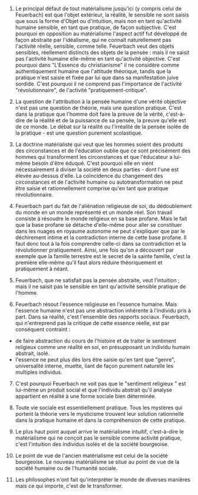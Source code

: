 1. Le principal défaut de tout matérialisme jusqu'ici (y compris celui de Feuerbach) est que l'objet extérieur, la réalité, le sensible ne sont saisis que sous la forme d'Objet ou d'intuition, mais non en tant qu'activité humaine sensible, en tant que pratique, de façon subjective. C'est pourquoi en opposition au matérialisme l'aspect actif fut développé de façon abstraite par l'idéalisme, qui ne connaît naturellement pas l'activité réelle, sensible, comme telle. Feuerbach veut des objets sensibles, réellement distincts des objets de la pensée : mais il ne saisit pas l'activité humaine elle-même en tant qu'activité objective. C'est pourquoi dans "L'Essence du christianisme" il ne considère comme authentiquement humaine que l'attitude théorique, tandis que la pratique n'est saisie et fixée par lui que dans sa manifestation juive sordide. C'est pourquoi il ne comprend pas l'importance de l'activité "révolutionnaire", de l'activité "pratiquement-critique".
 
2. La question de l'attribution à la pensée humaine d'une vérité objective n'est pas une question de théorie, mais une question pratique. C'est dans la pratique que l'homme doit faire la preuve de la vérité, c'est-à-dire de la réalité et de la puissance de sa pensée, la preuve qu'elle est de ce monde. Le débat sur la réalité ou l'irréalité de la pensée isolée de la pratique - est une question purement scolastique.
 
3. La doctrine matérialiste qui veut que les hommes soient des produits des circonstances et de l'éducation oublie que ce sont précisément des hommes qui transforment les circonstances et que l'éducateur a lui-même besoin d'être éduqué. C'est pourquoi elle en vient nécessairement à diviser la société en deux parties - dont l'une est élevée au-dessus d'elle. La coïncidence du changement des circonstances et de l'activité humaine ou autotransformation ne peut être saisie et rationnellement comprise qu'en tant que pratique révolutionnaire.
 
4. Feuerbach part du fait de l'aliénation religieuse de soi, du dédoublement du monde en un monde représenté et un monde réel. Son travail consiste à résoudre le monde religieux en sa base profane. Mais le fait que la base profane se détache d'elle-même pour aller se constituer dans les nuages en royaume autonome ne peut s'expliquer que par le déchirement intime et la contradiction interne de cette base profane. Il faut donc tout à la fois comprendre celle-ci dans sa contradiction et la révolutionner pratiquement. Ainsi, une fois qu'on a découvert par exemple que la famille terrestre est le secret de la sainte famille, c'est la première elle-même qu'il faut alors réduire théoriquement et pratiquement à néant.
 
5. Feuerbach, que ne satisfait pas la pensée abstraite, veut l'intuition ; mais il ne saisit pas le sensible en tant qu'activité sensible pratique de l'homme.
 
6. Feuerbach résout l'essence religieuse en l'essence humaine. Mais l'essence humaine n'est pas une abstraction inhérente à l'individu pris à part. Dans sa réalité, c'est l'ensemble des rapports sociaux. Feuerbach, qui n'entreprend pas la critique de cette essence réelle, est par conséquent contraint :
* de faire abstraction du cours de l'histoire et de traiter le sentiment religieux comme une réalité en soi, en présupposant un individu humain abstrait, isolé.
* l'essence ne peut plus dès lors être saisie qu'en tant que "genre", universalité interne, muette, liant de façon purement naturelle les multiples individus.

7. C'est pourquoi Feuerbach ne voit pas que le "sentiment religieux " est lui-même un produit social et que l'individu abstrait qu'il analyse appartient en réalité à une forme sociale bien déterminée.
 
8. Toute vie sociale est essentiellement pratique. Tous les mystères qui portent la théorie vers le mysticisme trouvent leur solution rationnelle dans la pratique humaine et dans la compréhension de cette pratique.
 
9. Le plus haut point auquel arrive le matérialisme intuitif, c'est-à-dire le matérialisme qui ne conçoit pas le sensible comme activité pratique, c'est l'intuition des individus isolés et de la société bourgeoise.
 
10. Le point de vue de l'ancien matérialisme est celui de la société bourgeoise. Le nouveau matérialisme se situe au point de vue de la société humaine ou de l'humanité sociale.
 
11. Les philosophes n'ont fait qu'interpréter le monde de diverses manières mais ce qui importe, c'est de le transformer.
